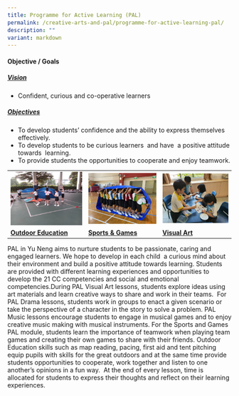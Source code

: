 ```yaml
---
title: Programme for Active Learning (PAL)
permalink: /creative-arts-and-pal/programme-for-active-learning-pal/
description: ""
variant: markdown
---
```

#### Objective / Goals

<h5><u> Vision </u></h5>

*   Confident, curious and co-operative learners

<h5><u> Objectives </u></h5>

*   To develop students’ confidence and the ability to express themselves effectively.
*   To develop students to be curious learners&nbsp; and have&nbsp; a positive attitude towards&nbsp; learning.&nbsp;
*   To provide students the opportunities to cooperate and enjoy teamwork.

<table>
	<tbody><tr>
		<td><img src="/images/Outdoor-Education.jpg"></td>
		<td><img src="/images/Sposrts-Games-1024x768.jpg"></td>
		<td><img src="/images/Visual-Art-1024x768.jpg"></td>
	</tr>
	<tr>
		<td><b><u> Outdoor Education </u></b></td>
		<td><b><u> Sports &amp; Games </u></b></td>
		<td><b><u> Visual Art </u></b></td>
	</tr>
</tbody></table>

PAL in Yu Neng aims to nurture students to be passionate, caring and engaged learners. We hope to develop in each child&nbsp; a curious mind about their environment and build a positive attitude towards learning. Students are provided with different learning experiences and opportunities to develop the 21 CC competencies and social and emotional competencies.During PAL Visual Art lessons, students explore ideas using art materials and learn creative ways to share and work in their teams.&nbsp; For PAL Drama lessons, students work in groups to enact a given scenario or take the perspective of a character in the story to solve a problem. PAL Music lessons encourage students to engage in musical games and to enjoy creative music making with musical instruments. For the Sports and Games PAL module, students learn the importance of teamwork when playing team games and creating their own games to share with their friends. Outdoor Education skills such as map reading, pacing, first aid and tent pitching equip pupils with skills for the great outdoors and at the same time provide students opportunities to cooperate, work together and listen to one another’s opinions in a&nbsp;fun way.&nbsp; At the end of every lesson, time is allocated for students to express their thoughts and reflect on their learning experiences.